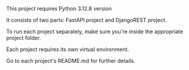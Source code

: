 This project requires Python 3.12.8 version

It consists of two parts: FastAPI project and DjangoREST project.

To run each project separately, make sure you're inside the appropriate project folder.

Each project requires its own virtual environment. 

Go to each project's README.md for further details.